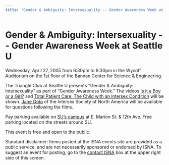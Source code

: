 ```yaml
---
title: "Gender & Ambiguity: Intersexuality -- Gender Awareness Week at Seattle U"
---
```


# Gender & Ambiguity: Intersexuality -- Gender Awareness Week at Seattle U

<p>Wednesday, April 27, 2005 from 6:30pm to 8:30pm in the Wycoff Auditorium on the 1st floor of the Bannan Center for Science &amp; Engineering.  </p>

<p>The Triangle Club at Seattle U presents &#8220;Gender &amp; Ambiguity: Intersexuality&#8221; as part of &#8220;Gender Awareness Week.&#8221; The videos <a href="videos/boy%5C_or%5C_girl">Is it a Boy or a Girl?</a> and <a href="/videos/total%5C_patient%5C_care">Total Patient Care: The Child with an Intersex Condition</a> will be shown. <a href="/about/goto">Jane Goto</a> of the Intersex Society of North America will be available for questions following the films.  </p>

<p>Pay parking available on <a href="//www.seattleu.edu/home/campus%5C_community/visit%5C_campus/campus%5C_maps/main%5C_campus_map/">SU&#8217;s campus</a> at E. Marion St. &amp; 12th Ave. Free parking located on the streets around SU.  </p>

<p>This event is free and open to the public.  </p>

<p>Standard disclaimer: Items posted at the <span class="caps">ISNA</span> events site are provided as a public service, and are not necessarily sponsored or endorsed by <span class="caps">ISNA</span>. To suggest an event for posting, go to the <a href="/about/contact">contact <span class="caps">ISNA</span></a> box at the upper right side of this screen.</p>